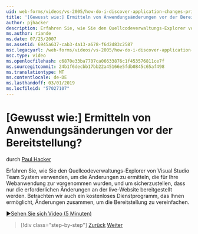 ```yaml
---
uid: web-forms/videos/vs-2005/how-do-i-discover-application-changes-prior-to-deployment
title: '[Gewusst wie:] Ermitteln von Anwendungsänderungen vor der Bereitstellung? | Microsoft-Dokumentation'
author: pjhacker
description: Erfahren Sie, wie Sie den Quellcodeverwaltungs-Explorer von Visual Studio Team System verwenden, um die Änderungen zu ermitteln, die Ihre Web-Anwendung und Ensur vorgenommen wurden...
ms.author: riande
ms.date: 07/25/2007
ms.assetid: 6945a637-cab3-4a13-a678-f6d2d83c2587
msc.legacyurl: /web-forms/videos/vs-2005/how-do-i-discover-application-changes-prior-to-deployment
msc.type: video
ms.openlocfilehash: c6870e33ba7707ca06633876c1f453576811ce7f
ms.sourcegitcommit: 24b1f6decbb17bb22a45166e5fdb0845c65af498
ms.translationtype: MT
ms.contentlocale: de-DE
ms.lasthandoff: 03/01/2019
ms.locfileid: "57027107"
---
```

<a name="how-do-i-discover-application-changes-prior-to-deployment"></a>[Gewusst wie:] Ermitteln von Anwendungsänderungen vor der Bereitstellung?
====================
durch [Paul Hacker](https://github.com/pjhacker)

Erfahren Sie, wie Sie den Quellcodeverwaltungs-Explorer von Visual Studio Team System verwenden, um die Änderungen zu ermitteln, die für Ihre Webanwendung zur vorgenommen wurden, und um sicherzustellen, dass nur die erforderlichen Änderungen an der live-Website bereitgestellt werden. Betrachten wir auch ein kostenloses Dienstprogramm, das Ihnen ermöglicht, Änderungen zusammen, um die Bereitstellung zu vereinfachen.

[&#9654;Sehen Sie sich Video (5 Minuten)](https://channel9.msdn.com/Blogs/ASP-NET-Site-Videos/how-do-i-discover-application-changes-prior-to-deployment)

> [!div class="step-by-step"]
> [Zurück](how-do-i-publish-and-analyze-test-results.md)
> [Weiter](how-do-i-implement-continuous-integration-with-team-foundation.md)
